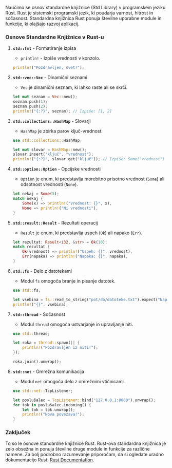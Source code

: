 Naučimo se osnov standardne knjižnice (Std Library) v programskem jeziku Rust. Rust je sistemski programski jezik, ki poudarja varnost, hitrost in sočasnost. Standardna knjižnica Rust ponuja številne uporabne module in funkcije, ki olajšajo razvoj aplikacij.

### Osnove Standardne Knjižnice v Rust-u

1. **`std::fmt`** - Formatiranje izpisa
   - `println!` - Izpiše vrednosti v konzolo.
   ```rust
   println!("Pozdravljen, svet!");
   ```

2. **`std::vec::Vec`** - Dinamični seznami
   - `Vec` je dinamični seznam, ki lahko raste ali se skrči.
   ```rust
   let mut seznam = Vec::new();
   seznam.push(1);
   seznam.push(2);
   println!("{:?}", seznam); // Izpiše: [1, 2]
   ```

3. **`std::collections::HashMap`** - Slovarji
   - `HashMap` je zbirka parov ključ-vrednost.
   ```rust
   use std::collections::HashMap;

   let mut slovar = HashMap::new();
   slovar.insert("ključ", "vrednost");
   println!("{:?}", slovar.get("ključ")); // Izpiše: Some("vrednost")
   ```

4. **`std::option::Option`** - Opcijske vrednosti
   - `Option` je enum, ki predstavlja morebitno prisotno vrednost (`Some`) ali odsotnost vrednosti (`None`).
   ```rust
   let nekaj = Some(5);
   match nekaj {
       Some(x) => println!("Vrednost: {}", x),
       None => println!("Ni vrednosti"),
   }
   ```

5. **`std::result::Result`** - Rezultati operacij
   - `Result` je enum, ki predstavlja uspeh (`Ok`) ali napako (`Err`).
   ```rust
   let rezultat: Result<i32, &str> = Ok(10);
   match rezultat {
       Ok(vrednost) => println!("Uspeh: {}", vrednost),
       Err(napaka) => println!("Napaka: {}", napaka),
   }
   ```

6. **`std::fs`** - Delo z datotekami
   - Modul `fs` omogoča branje in pisanje datotek.
   ```rust
   use std::fs;

   let vsebina = fs::read_to_string("pot/do/datoteke.txt").expect("Napaka pri branju datoteke");
   println!("{}", vsebina);
   ```

7. **`std::thread`** - Sočasnost
   - Modul `thread` omogoča ustvarjanje in upravljanje niti.
   ```rust
   use std::thread;

   let roka = thread::spawn(|| {
       println!("Pozdravljen iz niti!");
   });

   roka.join().unwrap();
   ```

8. **`std::net`** - Omrežna komunikacija
   - Modul `net` omogoča delo z omrežnimi vtičnicami.
   ```rust
   use std::net::TcpListener;

   let poslušalec = TcpListener::bind("127.0.0.1:8080").unwrap();
   for tok in poslušalec.incoming() {
       let tok = tok.unwrap();
       println!("Nova povezava!");
   }
   ```

### Zaključek

To so le osnove standardne knjižnice Rust. Rust-ova standardna knjižnica je zelo obsežna in ponuja številne druge module in funkcije za različne namene. Za bolj podrobno razumevanje priporočam, da si ogledate uradno dokumentacijo Rust: [Rust Documentation](https://doc.rust-lang.org/std/).
